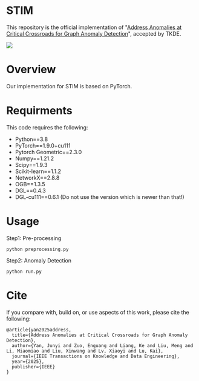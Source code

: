 # STIM

This repository is the official implementation of "[Address Anomalies at Critical Crossroads for Graph Anomaly Detection](https://ieeexplore.ieee.org/abstract/document/11183627)", accepted by TKDE.

![](https://github.com/Junyi-Yan/Junyi-Yan.github.io/blob/main/Picture/TKDE2025.png)

# Overview
Our implementation for STIM is based on PyTorch. 


# Requirments
This code requires the following:

- Python==3.8
- PyTorch==1.9.0+cu111
- Pytorch Geometric==2.3.0
- Numpy==1.21.2
- Scipy==1.9.3
- Scikit-learn==1.1.2
- NetworkX==2.8.8
- OGB==1.3.5
- DGL==0.4.3 
- DGL-cu111==0.6.1 (Do not use the version which is newer than that!)

# Usage
Step1: Pre-processing
```
python preprocessing.py
```
Step2: Anomaly Detection
```
python run.py
```
# Cite
If you compare with, build on, or use aspects of this work, please cite the following:

```
@article{yan2025address,  
  title={Address Anomalies at Critical Crossroads for Graph Anomaly Detection},  
  author={Yan, Junyi and Zuo, Enguang and Liang, Ke and Liu, Meng and Li, Miaomiao and Liu, Xinwang and Lv, Xiaoyi and Lu, Kai},  
  journal={IEEE Transactions on Knowledge and Data Engineering},  
  year={2025},  
  publisher={IEEE}  
}
```
